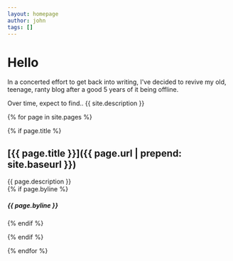 ```yaml
---
layout: homepage
author: john
tags: []
---
```


Hello 
=====

In a concerted effort to get back into writing, I've decided to revive my old, teenage, ranty blog after a good 5 years of it being offline.  

Over time, expect to find.. 
{{ site.description }}



{% for page in site.pages %}
	
{% if page.title %}	
## [{{ page.title }}]({{ page.url | prepend: site.baseurl }})

{{ page.description }}   
{% if page.byline %}
##### {{ page.byline }} 
{% endif %}

{% endif %}


{% endfor %}


